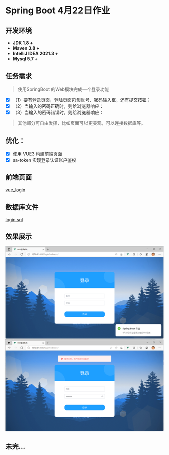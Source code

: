 # Spring Boot 4月22日作业

## 开发环境
- **JDK 1.8 +**
- **Maven 3.8 +**
- **IntelliJ IDEA 2021.3 +**
- **Mysql 5.7 +**

## 任务需求
> 使用SpringBoot 的Web模块完成一个登录功能
- [x]  （1）要有登录页面，登陆页面包含账号、密码输入框，还有提交按钮；
- [x]  （2）当输入的密码正确时，则给浏览器响应：
- [x]  （3）当输入的密码错误时，则给浏览器响应：
>其他部分可自由发挥，比如页面可以更美观，可以连接数据库等。
## 优化：
- [x] 使用 VUE3 构建前端页面
- [x] sa-token 实现登录认证账户鉴权

## 前端页面
[vue_login](https://gitee.com/Hors/login-demo-vue/tree/master/vue-demo/)

## 数据库文件
[login.sql](https://gitee.com/Hors/login-demo/blob/master/static-files/login.sql)
## 效果展示
![](static-files/01.png)
![](static-files/02.png)
## 未完...